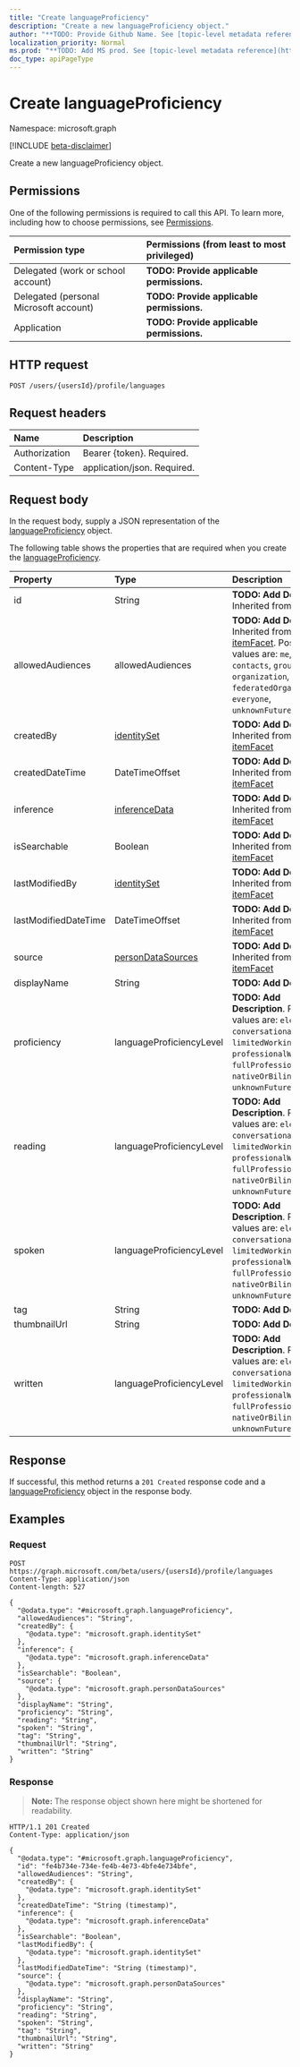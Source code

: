 ```yaml
---
title: "Create languageProficiency"
description: "Create a new languageProficiency object."
author: "**TODO: Provide Github Name. See [topic-level metadata reference](https://msgo.azurewebsites.net/add/document/guidelines/metadata.html#topic-level-metadata)**"
localization_priority: Normal
ms.prod: "**TODO: Add MS prod. See [topic-level metadata reference](https://msgo.azurewebsites.net/add/document/guidelines/metadata.html#topic-level-metadata)**"
doc_type: apiPageType
---
```


# Create languageProficiency
Namespace: microsoft.graph

[!INCLUDE [beta-disclaimer](../../includes/beta-disclaimer.md)]

Create a new languageProficiency object.

## Permissions
One of the following permissions is required to call this API. To learn more, including how to choose permissions, see [Permissions](/graph/permissions-reference).

|Permission type|Permissions (from least to most privileged)|
|:---|:---|
|Delegated (work or school account)|**TODO: Provide applicable permissions.**|
|Delegated (personal Microsoft account)|**TODO: Provide applicable permissions.**|
|Application|**TODO: Provide applicable permissions.**|

## HTTP request

<!-- {
  "blockType": "ignored"
}
-->
``` http
POST /users/{usersId}/profile/languages
```

## Request headers
|Name|Description|
|:---|:---|
|Authorization|Bearer {token}. Required.|
|Content-Type|application/json. Required.|

## Request body
In the request body, supply a JSON representation of the [languageProficiency](../resources/languageproficiency.md) object.

The following table shows the properties that are required when you create the [languageProficiency](../resources/languageproficiency.md).

|Property|Type|Description|
|:---|:---|:---|
|id|String|**TODO: Add Description** Inherited from [entity](../resources/entity.md)|
|allowedAudiences|allowedAudiences|**TODO: Add Description** Inherited from [itemFacet](../resources/itemfacet.md). Possible values are: `me`, `family`, `contacts`, `groupMembers`, `organization`, `federatedOrganizations`, `everyone`, `unknownFutureValue`.|
|createdBy|[identitySet](../resources/identityset.md)|**TODO: Add Description** Inherited from [itemFacet](../resources/itemfacet.md)|
|createdDateTime|DateTimeOffset|**TODO: Add Description** Inherited from [itemFacet](../resources/itemfacet.md)|
|inference|[inferenceData](../resources/inferencedata.md)|**TODO: Add Description** Inherited from [itemFacet](../resources/itemfacet.md)|
|isSearchable|Boolean|**TODO: Add Description** Inherited from [itemFacet](../resources/itemfacet.md)|
|lastModifiedBy|[identitySet](../resources/identityset.md)|**TODO: Add Description** Inherited from [itemFacet](../resources/itemfacet.md)|
|lastModifiedDateTime|DateTimeOffset|**TODO: Add Description** Inherited from [itemFacet](../resources/itemfacet.md)|
|source|[personDataSources](../resources/persondatasources.md)|**TODO: Add Description** Inherited from [itemFacet](../resources/itemfacet.md)|
|displayName|String|**TODO: Add Description**|
|proficiency|languageProficiencyLevel|**TODO: Add Description**. Possible values are: `elementary`, `conversational`, `limitedWorking`, `professionalWorking`, `fullProfessional`, `nativeOrBilingual`, `unknownFutureValue`.|
|reading|languageProficiencyLevel|**TODO: Add Description**. Possible values are: `elementary`, `conversational`, `limitedWorking`, `professionalWorking`, `fullProfessional`, `nativeOrBilingual`, `unknownFutureValue`.|
|spoken|languageProficiencyLevel|**TODO: Add Description**. Possible values are: `elementary`, `conversational`, `limitedWorking`, `professionalWorking`, `fullProfessional`, `nativeOrBilingual`, `unknownFutureValue`.|
|tag|String|**TODO: Add Description**|
|thumbnailUrl|String|**TODO: Add Description**|
|written|languageProficiencyLevel|**TODO: Add Description**. Possible values are: `elementary`, `conversational`, `limitedWorking`, `professionalWorking`, `fullProfessional`, `nativeOrBilingual`, `unknownFutureValue`.|



## Response

If successful, this method returns a `201 Created` response code and a [languageProficiency](../resources/languageproficiency.md) object in the response body.

## Examples

### Request
<!-- {
  "blockType": "request",
  "name": "create_languageproficiency_from_"
}
-->
``` http
POST https://graph.microsoft.com/beta/users/{usersId}/profile/languages
Content-Type: application/json
Content-length: 527

{
  "@odata.type": "#microsoft.graph.languageProficiency",
  "allowedAudiences": "String",
  "createdBy": {
    "@odata.type": "microsoft.graph.identitySet"
  },
  "inference": {
    "@odata.type": "microsoft.graph.inferenceData"
  },
  "isSearchable": "Boolean",
  "source": {
    "@odata.type": "microsoft.graph.personDataSources"
  },
  "displayName": "String",
  "proficiency": "String",
  "reading": "String",
  "spoken": "String",
  "tag": "String",
  "thumbnailUrl": "String",
  "written": "String"
}
```


### Response
>**Note:** The response object shown here might be shortened for readability.
<!-- {
  "blockType": "response",
  "truncated": true,
  "@odata.type": "microsoft.graph.languageProficiency"
}
-->
``` http
HTTP/1.1 201 Created
Content-Type: application/json

{
  "@odata.type": "#microsoft.graph.languageProficiency",
  "id": "fe4b734e-734e-fe4b-4e73-4bfe4e734bfe",
  "allowedAudiences": "String",
  "createdBy": {
    "@odata.type": "microsoft.graph.identitySet"
  },
  "createdDateTime": "String (timestamp)",
  "inference": {
    "@odata.type": "microsoft.graph.inferenceData"
  },
  "isSearchable": "Boolean",
  "lastModifiedBy": {
    "@odata.type": "microsoft.graph.identitySet"
  },
  "lastModifiedDateTime": "String (timestamp)",
  "source": {
    "@odata.type": "microsoft.graph.personDataSources"
  },
  "displayName": "String",
  "proficiency": "String",
  "reading": "String",
  "spoken": "String",
  "tag": "String",
  "thumbnailUrl": "String",
  "written": "String"
}
```

